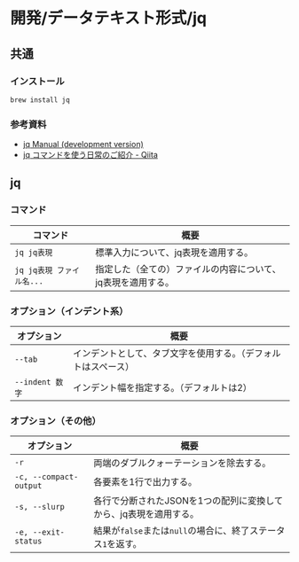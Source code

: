 # 開発/データテキスト形式/jq

## 共通

### インストール

```bash
brew install jq
```

### 参考資料

- [jq Manual (development version)](https://stedolan.github.io/jq/manual/)
- [jq コマンドを使う日常のご紹介 - Qiita](https://qiita.com/takeshinoda@github/items/2dec7a72930ec1f658af)

## jq

### コマンド

| コマンド                  | 概要                                                         |
| ------------------------- | ------------------------------------------------------------ |
| `jq jq表現`               | 標準入力について、jq表現を適用する。                         |
| `jq jq表現 ファイル名...` | 指定した（全ての）ファイルの内容について、jq表現を適用する。 |

### オプション（インデント系）

| オプション      | 概要                                                         |
| --------------- | ------------------------------------------------------------ |
| `--tab`         | インデントとして、タブ文字を使用する。（デフォルトはスペース） |
| `--indent 数字` | インデント幅を指定する。（デフォルトは2）                    |

### オプション（その他）

| オプション             | 概要                                                         |
| ---------------------- | ------------------------------------------------------------ |
| `-r`                   | 両端のダブルクォーテーションを除去する。                     |
| `-c, --compact-output` | 各要素を1行で出力する。                                      |
| `-s, --slurp`          | 各行で分断されたJSONを1つの配列に変換してから、jq表現を適用する。 |
| `-e, --exit-status`    | 結果が`false`または`null`の場合に、終了ステータス`1`を返す。 |

